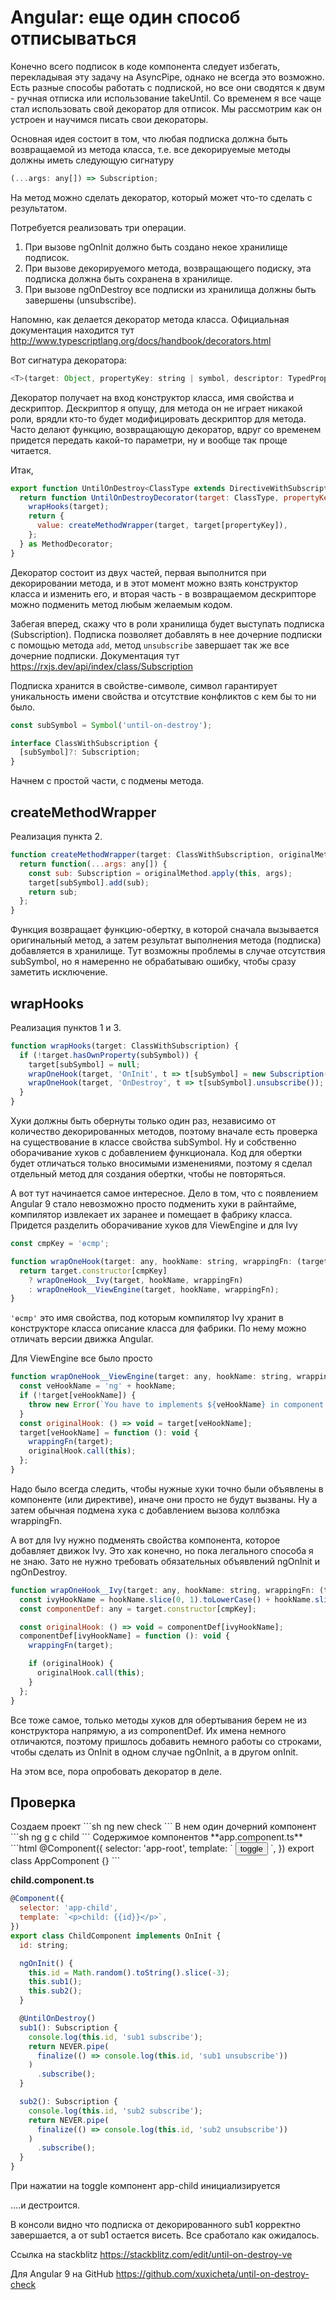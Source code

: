 <h1>Angular: еще один способ отписываться</h1>

Конечно всего подписок в коде компонента следует избегать, перекладывая эту задачу на AsyncPipe, однако не всегда это возможно. Есть разные способы работать с подпиской, но все они сводятся к двум - ручная отписка или использование takeUntil.
Со временем я все чаще стал использовать свой декоратор для отписок. Мы рассмотрим как он устроен и научимся писать свои декораторы.

Основная идея состоит в том, что любая подписка должна быть возвращаемой из метода класса, т.е. все декорируемые методы должны иметь следующую сигнатуру

```javascript
(...args: any[]) => Subscription;
```

На метод можно сделать декоратор, который может что-то сделать с результатом.

Потребуется реализовать три операции.
1. При вызове ngOnInit должно быть создано некое хранилище подписок.
2. При вызове декорируемого метода, возвращающего подиску, эта подписка должна быть сохранена в хранилище.
3. При вызове ngOnDestroy все подписки из хранилища должны быть завершены (unsubscribe).

Напомню, как делается декоратор метода класса. Официальная документация находится тут 
http://www.typescriptlang.org/docs/handbook/decorators.html

Вот сигнатура декоратора:
```javascript
<T>(target: Object, propertyKey: string | symbol, descriptor: TypedPropertyDescriptor<T>) => TypedPropertyDescriptor<T> | void; 
```

Декоратор получает на вход конструктор класса, имя свойства и дескриптор. Дескриптор я опущу, для метода он не играет никакой роли, врядли кто-то будет модифицировать дескриптор для метода.
Часто делают функцию, возвращающую декоратор, вдруг со временем придется передать какой-то параметри, ну и вообще так проще читается.

Итак, 
```javascript
export function UntilOnDestroy<ClassType extends DirectiveWithSubscription>(): MethodDecorator {
  return function UntilOnDestroyDecorator(target: ClassType, propertyKey: string): TypedPropertyDescriptor<SubscriptionMethod> {
    wrapHooks(target);
    return {
      value: createMethodWrapper(target, target[propertyKey]),
    };
  } as MethodDecorator;
}
```

Декоратор состоит из двух частей, первая выполнится при декорировании метода, и в этот момент можно взять конструктор класса и изменить его, и вторая часть - в возвращаемом дескрипторе можно подменить метод любым желаемым кодом.

Забегая вперед, скажу что в роли хранилища будет выступать подписка (Subscription). Подписка позволяет добавлять в нее дочерние подписки с помощью метода `add`, метод `unsubscribe` завершает так же все дочерние подписки.
Документация тут https://rxjs.dev/api/index/class/Subscription

Подписка хранится в свойстве-символе, символ гарантирует уникальность имени свойства и отсутствие конфликтов с кем бы то ни было.
```javascript
const subSymbol = Symbol('until-on-destroy');

interface ClassWithSubscription {
  [subSymbol]?: Subscription;
}
```


Начнем с простой части, с подмены метода.
<h2>createMethodWrapper</h2>
Реализация пункта 2.

```javascript
function createMethodWrapper(target: ClassWithSubscription, originalMethod: SubscriptionMethod): SubscriptionMethod {
  return function(...args: any[]) {
    const sub: Subscription = originalMethod.apply(this, args);
    target[subSymbol].add(sub);
    return sub;
  };
}
```
Функция возвращает функцию-обертку, в которой сначала вызывается оригинальный метод, а затем результат выполнения метода (подписка) добавляется в хранилище. Тут возможны проблемы в случае отсутствия subSymbol, но я намеренно не обрабатываю ошибку, чтобы сразу заметить исключение.

<h2>wrapHooks</h2>
Реализация пунктов 1 и 3.

```javascript
function wrapHooks(target: ClassWithSubscription) {
  if (!target.hasOwnProperty(subSymbol)) {
    target[subSymbol] = null;
    wrapOneHook(target, 'OnInit', t => t[subSymbol] = new Subscription());
    wrapOneHook(target, 'OnDestroy', t => t[subSymbol].unsubscribe());
  }
}
```

Хуки должны быть обернуты только один раз, независимо от количество декорированных методов, поэтому вначале есть проверка на существование в классе свойства subSymbol.
Ну и собственно оборачивание хуков с добавлением функционала. Код для обертки будет отличаться только вносимыми изменениями, поэтому я сделал отдельный метод для создания обертки, чтобы не повторяться.

А вот тут начинается самое интересное. Дело в том, что с появлением Angular 9 стало невозможно просто подменить хуки в райнтайме, компилятор извлекает их заранее и помещает в фабрику класса. Придется разделить оборачивание хуков для ViewEngine и для Ivy

```javascript
const cmpKey = 'ɵcmp';

function wrapOneHook(target: any, hookName: string, wrappingFn: (target: ClassWithSubscription) => void): void {
  return target.constructor[cmpKey]
    ? wrapOneHook__Ivy(target, hookName, wrappingFn)
    : wrapOneHook__ViewEngine(target, hookName, wrappingFn);
}
```
`'ɵcmp'` это имя свойства, под которым компилятор Ivy хранит в конструкторе класса описание класса для фабрики. По нему можно отличать версии движка Angular.

Для ViewEngine все было просто

```javascript
function wrapOneHook__ViewEngine(target: any, hookName: string, wrappingFn: (target: ClassWithSubscription) => void): void {
  const veHookName = 'ng' + hookName;
  if (!target[veHookName]) {
    throw new Error(`You have to implements ${veHookName} in component ${target.constructor.name}`);
  }
  const originalHook: () => void = target[veHookName];
  target[veHookName] = function (): void {
    wrappingFn(target);
    originalHook.call(this);
  };
}
```

Надо было всегда следить, чтобы нужные хуки точно были объявлены в компоненте (или директиве), иначе они просто не будут вызваны.
Ну а затем обычная подмена хука с добавлением вызова коллбэка wrappingFn.

А вот для Ivy нужно подменять свойства компонента, которое добавляет движок Ivy. Это хак конечно, но пока легального способа я не знаю.
Зато не нужно требовать обязательных объявлений ngOnInit и ngOnDestroy.

```javascript
function wrapOneHook__Ivy(target: any, hookName: string, wrappingFn: (target: ClassWithSubscription) => void): void {
  const ivyHookName = hookName.slice(0, 1).toLowerCase() + hookName.slice(1);
  const componentDef: any = target.constructor[cmpKey];

  const originalHook: () => void = componentDef[ivyHookName];
  componentDef[ivyHookName] = function (): void {
    wrappingFn(target);

    if (originalHook) {
      originalHook.call(this);
    }
  };
}
```

Все тоже самое, только методы хуков для обертывания берем не из конструктора напрямую, а из componentDef.
Их имена немного отличаются, поэтому пришлось добавить немного работы со строками, чтобы сделать из OnInit в одном случае ngOnInit, а в другом onInit.

На этом все, пора опробовать декоратор в деле. 

<h2>Проверка</h2>
Создаем проект
```sh
ng new check
```
В нем один дочерний компонент
```sh
ng g c child
```
Содержимое компонентов
**app.component.ts**
```html
@Component({
  selector: 'app-root',
  template: `
    <button #b (click)="b.toggle = !b.toggle">toggle</button>
    <app-child *ngIf="b.toggle"></app-child>
  `,
})
export class AppComponent {}
```

**child.component.ts**
```javascript
@Component({
  selector: 'app-child',
  template: `<p>child: {{id}}</p>`,
})
export class ChildComponent implements OnInit {
  id: string;

  ngOnInit() {
    this.id = Math.random().toString().slice(-3);
    this.sub1();
    this.sub2();
  }

  @UntilOnDestroy()
  sub1(): Subscription {
    console.log(this.id, 'sub1 subscribe');
    return NEVER.pipe(
      finalize(() => console.log(this.id, 'sub1 unsubscribe'))
    )
      .subscribe();
  }

  sub2(): Subscription {
    console.log(this.id, 'sub2 subscribe');
    return NEVER.pipe(
      finalize(() => console.log(this.id, 'sub2 unsubscribe'))
    )
      .subscribe();
  }
}
```

При нажатии на toggle компонент app-child  инициализируется 

....и дестроится. 

В консоли видно что подписка от декорированного sub1 корректно завершается, а от sub1 остается висеть.
Все сработало как ожидалось.

Ссылка на stackblitz
https://stackblitz.com/edit/until-on-destroy-ve

Для Angular 9 на GitHub https://github.com/xuxicheta/until-on-destroy-check










